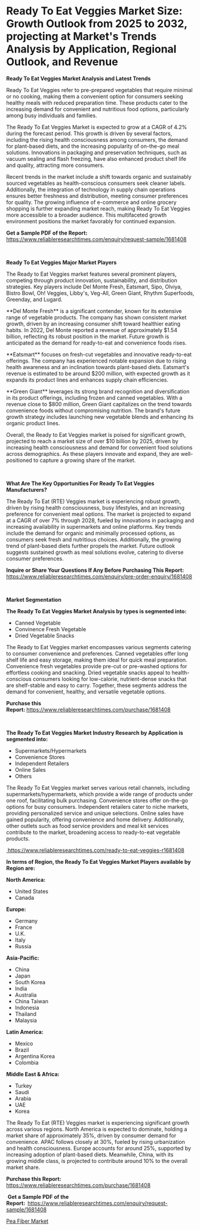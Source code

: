 <p><h1>Ready To Eat Veggies Market Size: Growth Outlook from 2025 to 2032, projecting at Market's Trends Analysis by Application, Regional Outlook, and Revenue</h1></p><p><strong>Ready To Eat Veggies Market Analysis and Latest Trends</strong></p>
<p><p>Ready To Eat Veggies refer to pre-prepared vegetables that require minimal or no cooking, making them a convenient option for consumers seeking healthy meals with reduced preparation time. These products cater to the increasing demand for convenient and nutritious food options, particularly among busy individuals and families.</p><p>The Ready To Eat Veggies Market is expected to grow at a CAGR of 4.2% during the forecast period. This growth is driven by several factors, including the rising health consciousness among consumers, the demand for plant-based diets, and the increasing popularity of on-the-go meal solutions. Innovations in packaging and preservation techniques, such as vacuum sealing and flash freezing, have also enhanced product shelf life and quality, attracting more consumers.</p><p>Recent trends in the market include a shift towards organic and sustainably sourced vegetables as health-conscious consumers seek cleaner labels. Additionally, the integration of technology in supply chain operations ensures better freshness and distribution, meeting consumer preferences for quality. The growing influence of e-commerce and online grocery shopping is further expanding market reach, making Ready To Eat Veggies more accessible to a broader audience. This multifaceted growth environment positions the market favorably for continued expansion.</p></p>
<p><strong>Get a Sample PDF of the Report:&nbsp;</strong> <a href="https://www.reliableresearchtimes.com/enquiry/request-sample/1681408?utm_campaign=2105&utm_medium=2&utm_source=Github&utm_content=ia&utm_term=14022025&utm_id=ready-to-eat-veggies">https://www.reliableresearchtimes.com/enquiry/request-sample/1681408</a></p>
<p>&nbsp;</p>
<p><strong>Ready To Eat Veggies Major Market Players</strong></p>
<p><p>The Ready to Eat Veggies market features several prominent players, competing through product innovation, sustainability, and distribution strategies. Key players include Del Monte Fresh, Eatsmart, Sipo, Olviya, Bistro Bowl, Oh! Veggies, Libby's, Veg-All, Green Giant, Rhythm Superfoods, Greenday, and Lugard.</p><p>**Del Monte Fresh** is a significant contender, known for its extensive range of vegetable products. The company has shown consistent market growth, driven by an increasing consumer shift toward healthier eating habits. In 2022, Del Monte reported a revenue of approximately $1.54 billion, reflecting its robust position in the market. Future growth is anticipated as the demand for ready-to-eat and convenience foods rises.</p><p>**Eatsmart** focuses on fresh-cut vegetables and innovative ready-to-eat offerings. The company has experienced notable expansion due to rising health awareness and an inclination towards plant-based diets. Eatsmart's revenue is estimated to be around $200 million, with expected growth as it expands its product lines and enhances supply chain efficiencies.</p><p>**Green Giant** leverages its strong brand recognition and diversification in its product offerings, including frozen and canned vegetables. With a revenue close to $800 million, Green Giant capitalizes on the trend towards convenience foods without compromising nutrition. The brand's future growth strategy includes launching new vegetable blends and enhancing its organic product lines.</p><p>Overall, the Ready to Eat Veggies market is poised for significant growth, projected to reach a market size of over $10 billion by 2025, driven by increasing health consciousness and demand for convenient food solutions across demographics. As these players innovate and expand, they are well-positioned to capture a growing share of the market.</p></p>
<p>&nbsp;</p>
<p><strong>What Are The Key Opportunities For Ready To Eat Veggies Manufacturers?</strong></p>
<p><p>The Ready To Eat (RTE) Veggies market is experiencing robust growth, driven by rising health consciousness, busy lifestyles, and an increasing preference for convenient meal options. The market is projected to expand at a CAGR of over 7% through 2028, fueled by innovations in packaging and increasing availability in supermarkets and online platforms. Key trends include the demand for organic and minimally processed options, as consumers seek fresh and nutritious choices. Additionally, the growing trend of plant-based diets further propels the market. Future outlook suggests sustained growth as meal solutions evolve, catering to diverse consumer preferences.</p></p>
<p><strong>Inquire or Share Your Questions If Any Before Purchasing This Report:</strong> <a href="https://www.reliableresearchtimes.com/enquiry/pre-order-enquiry/1681408?utm_campaign=2105&utm_medium=2&utm_source=Github&utm_content=ia&utm_term=14022025&utm_id=ready-to-eat-veggies">https://www.reliableresearchtimes.com/enquiry/pre-order-enquiry/1681408</a></p>
<p>&nbsp;</p>
<p><strong>Market Segmentation</strong></p>
<p><strong>The Ready To Eat Veggies Market Analysis by types is segmented into:</strong></p>
<p><ul><li>Canned Vegetable</li><li>Convinence Fresh Vegetable</li><li>Dried Vegetable Snacks</li></ul></p>
<p><p>The Ready to Eat Veggies market encompasses various segments catering to consumer convenience and preferences. Canned vegetables offer long shelf life and easy storage, making them ideal for quick meal preparation. Convenience fresh vegetables provide pre-cut or pre-washed options for effortless cooking and snacking. Dried vegetable snacks appeal to health-conscious consumers looking for low-calorie, nutrient-dense snacks that are shelf-stable and easy to carry. Together, these segments address the demand for convenient, healthy, and versatile vegetable options.</p></p>
<p><strong>Purchase this Report:&nbsp;</strong><a href="https://www.reliableresearchtimes.com/purchase/1681408?utm_campaign=2105&utm_medium=2&utm_source=Github&utm_content=ia&utm_term=14022025&utm_id=ready-to-eat-veggies">https://www.reliableresearchtimes.com/purchase/1681408</a></p>
<p>&nbsp;</p>
<p><strong>The Ready To Eat Veggies Market Industry Research by Application is segmented into:</strong></p>
<p><ul><li>Supermarkets/Hypermarkets</li><li>Convenience Stores</li><li>Independent Retailers</li><li>Online Sales</li><li>Others</li></ul></p>
<p><p>The Ready To Eat Veggies market serves various retail channels, including supermarkets/hypermarkets, which provide a wide range of products under one roof, facilitating bulk purchasing. Convenience stores offer on-the-go options for busy consumers. Independent retailers cater to niche markets, providing personalized service and unique selections. Online sales have gained popularity, offering convenience and home delivery. Additionally, other outlets such as food service providers and meal kit services contribute to the market, broadening access to ready-to-eat vegetable products.</p></p>
<p><a href="https://www.reliableresearchtimes.com/ready-to-eat-veggies-r1681408?utm_campaign=2105&utm_medium=2&utm_source=Github&utm_content=ia&utm_term=14022025&utm_id=ready-to-eat-veggies">&nbsp;https://www.reliableresearchtimes.com/ready-to-eat-veggies-r1681408</a></p>
<p><strong>In terms of Region, the Ready To Eat Veggies Market Players available by Region are:</strong></p>
<p>
    <p> <strong> North America: </strong>
        <ul>
            <li>United States</li>
            <li>Canada</li>
        </ul>
        </p> 
    <p> <strong> Europe: </strong>
        <ul>
            <li>Germany</li>
            <li>France</li>
            <li>U.K.</li>
            <li>Italy</li>
            <li>Russia</li>
        </ul>
        </p> 
    <p> <strong> Asia-Pacific: </strong>
        <ul>
            <li>China</li>
            <li>Japan</li>
            <li>South Korea</li>
            <li>India</li>
            <li>Australia</li>
            <li>China Taiwan</li>
            <li>Indonesia</li>
            <li>Thailand</li>
            <li>Malaysia</li>
        </ul>
        </p> 
    <p> <strong> Latin America: </strong>
        <ul>
            <li>Mexico</li>
            <li>Brazil</li>
            <li>Argentina Korea</li>
            <li>Colombia</li>
        </ul>
        </p> 
    <p> <strong> Middle East & Africa: </strong>
        <ul>
            <li>Turkey</li>
            <li>Saudi</li>
            <li>Arabia</li>
            <li>UAE</li>
            <li>Korea</li>
        </ul>
    </p>
    </p>
<p><p>The Ready To Eat (RTE) Veggies market is experiencing significant growth across various regions. North America is expected to dominate, holding a market share of approximately 35%, driven by consumer demand for convenience. APAC follows closely at 30%, fueled by rising urbanization and health consciousness. Europe accounts for around 25%, supported by increasing adoption of plant-based diets. Meanwhile, China, with its growing middle class, is projected to contribute around 10% to the overall market share.</p></p>
<p><strong>Purchase this Report: </strong><a href="https://www.reliableresearchtimes.com/purchase/1681408?utm_campaign=2105&utm_medium=2&utm_source=Github&utm_content=ia&utm_term=14022025&utm_id=ready-to-eat-veggies">https://www.reliableresearchtimes.com/purchase/1681408</a></p>
<p>&nbsp;<strong>Get a Sample PDF of the Report:&nbsp;&nbsp;</strong><a href="https://www.reliableresearchtimes.com/enquiry/request-sample/1681408?utm_campaign=2105&utm_medium=2&utm_source=Github&utm_content=ia&utm_term=14022025&utm_id=ready-to-eat-veggies">https://www.reliableresearchtimes.com/enquiry/request-sample/1681408</a></p>
<p><strong></strong></p>
<p><p><a href="https://github.com/MariaWashington76/Market-Research-Report-List-1/blob/main/pea-fiber-market.md?utm_campaign=2105&utm_medium=2&utm_source=Github&utm_content=ia&utm_term=14022025&utm_id=ready-to-eat-veggies">Pea Fiber Market</a></p></p>